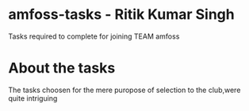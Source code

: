 # amfoss-tasks - Ritik Kumar Singh
Tasks required to complete for joining TEAM amfoss
# About the tasks
The tasks choosen for the mere puropose of selection to the club,were quite intriguing
